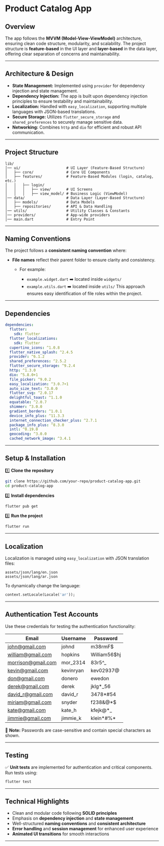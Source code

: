 
# Product Catalog App

## Overview

The app follows the **MVVM (Model-View-ViewModel)** architecture, ensuring clean code structure, modularity, and scalability. The project structure is **feature-based** in the UI layer and **layer-based** in the data layer, offering clear separation of concerns and maintainability.  

---

## Architecture & Design
- **State Management:** Implemented using `provider` for dependency injection and state management.  
- **Dependency Injection:** The app is built upon dependency injection principles to ensure testability and maintainability.  
- **Localization:** Handled with `easy_localization`, supporting multiple languages with JSON-based translations.  
- **Secure Storage:** Utilizes `flutter_secure_storage` and `shared_preferences` to securely manage sensitive data.  
- **Networking:** Combines `http` and `dio` for efficient and robust API communication.  

---

## Project Structure
```plaintext
lib/
│── ui/                     # UI Layer (Feature-Based Structure)
│   ├── core/               # Core UI Components
│   ├── features/           # Feature-Based Modules (login, catalog, etc.)
│   │   ├── login/
│   │   │   ├── view/       # UI Screens
│   │   │   ├── view_model/ # Business Logic (ViewModel)
│── data/                   # Data Layer (Layer-Based Structure)
│   ├── models/             # Data Models
│   ├── repositories/       # API & Data Handling
│── utils/                  # Utility Classes & Constants
│── providers/              # App-wide providers
│── main.dart               # Entry Point
```

---

## Naming Conventions

The project follows a **consistent naming convention** where:

* **File names** reflect their parent folder to ensure clarity and consistency.

  * For example:

    * `example.widget.dart` ➡️ located inside `widgets/`
    * `example.utils.dart` ➡️ located inside `utils/`
      This approach ensures easy identification of file roles within the project.

---

## Dependencies

```yaml
dependencies:
  flutter:
    sdk: flutter
  flutter_localizations:
    sdk: flutter
  cupertino_icons: ^1.0.8
  flutter_native_splash: ^2.4.5
  provider: ^6.1.2
  shared_preferences: ^2.5.2
  flutter_secure_storage: ^9.2.4
  http: ^1.3.0
  dio: ^5.8.0+1
  file_picker: ^9.0.2
  easy_localization: ^3.0.7+1
  auto_size_text: ^3.0.0
  flutter_svg: ^2.0.17
  delightful_toast: ^1.1.0
  equatable: ^2.0.7
  shimmer: ^3.0.0
  gradient_borders: ^1.0.1
  device_info_plus: ^11.3.3
  internet_connection_checker_plus: ^2.7.1
  package_info_plus: ^8.3.0
  intl: ^0.19.0
  geocoding: ^3.0.0
  cached_network_image: ^3.4.1
```

---

## Setup & Installation

1️⃣ **Clone the repository**

```bash
git clone https://github.com/your-repo/product-catalog-app.git
cd product-catalog-app
```

2️⃣ **Install dependencies**

```bash
flutter pub get
```

3️⃣ **Run the project**

```bash
flutter run
```

---

## Localization

Localization is managed using `easy_localization` with JSON translation files:

```
assets/json/lang/en.json
assets/json/lang/ar.json
```

To dynamically change the language:

```dart
context.setLocale(Locale('ar'));
```

---

## Authentication Test Accounts

Use these credentials for testing the authentication functionality:

| Email                                           | Username  | Password      |
| ----------------------------------------------- | --------- | ------------- |
| [john@gmail.com](mailto:john@gmail.com)         | johnd     | m38rmF\$      |
| [william@gmail.com](mailto:william@gmail.com)   | hopkins   | William56\$hj |
| [morrison@gmail.com](mailto:morrison@gmail.com) | mor\_2314 | 83r5^\_       |
| [kevin@gmail.com](mailto:kevin@gmail.com)       | kevinryan | kev02937@     |
| [don@gmail.com](mailto:don@gmail.com)           | donero    | ewedon        |
| [derek@gmail.com](mailto:derek@gmail.com)       | derek     | jklg\*\_56    |
| [david\_r@gmail.com](mailto:david_r@gmail.com)  | david\_r  | 3478\*#54     |
| [miriam@gmail.com](mailto:miriam@gmail.com)     | snyder    | f238&@\*\$    |
| [kate@gmail.com](mailto:kate@gmail.com)         | kate\_h   | kfejk@\*\_    |
| [jimmie@gmail.com](mailto:jimmie@gmail.com)     | jimmie\_k | klein\*#%\*   |

🔐 **Note:** Passwords are case-sensitive and contain special characters as shown.

---

## Testing

✅ **Unit tests** are implemented for authentication and critical components.
Run tests using:

```bash
flutter test
```

---

## Technical Highlights

* Clean and modular code following **SOLID principles**
* Emphasis on **dependency injection** and **state management**
* Well-structured **naming conventions** and **consistent architecture**
* **Error handling** and **session management** for enhanced user experience
* **Animated UI transitions** for smooth interactions

---
